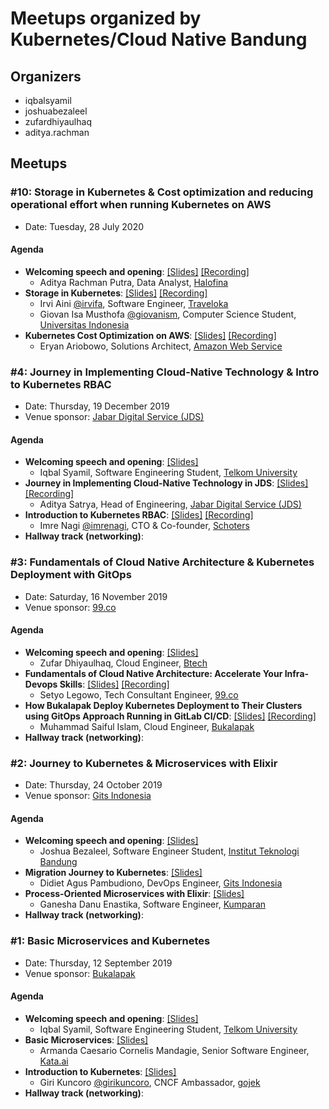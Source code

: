 # Meetups organized by Kubernetes/Cloud Native Bandung

## Organizers
- iqbalsyamil
- joshuabezaleel
- zufardhiyaulhaq
- aditya.rachman

## Meetups

### #10: Storage in Kubernetes & Cost optimization and reducing operational effort when running Kubernetes on AWS

- Date: Tuesday, 28 July 2020


#### Agenda

- **Welcoming speech and opening**:  [[Slides]](https://github.com/cloudnative-id/meetups/blob/master/bandung/slides/10-community-slide.pdf) [[Recording]](https://www.youtube.com/watch?v=bjgSkBloG0g)
	- Aditya Rachman Putra, Data Analyst, [Halofina](https://halofina.id/)
- **Storage in Kubernetes**:  [[Slides]](https://github.com/cloudnative-id/meetups/blob/master/bandung/slides/10-cloud-native-storage-orchestration-rook.pdf) [[Recording]](https://www.youtube.com/watch?v=bjgSkBloG0g)
	- Irvi Aini [@irvifa](https://github.com/irvifa), Software Engineer, [Traveloka](https://www.traveloka.com)
	- Giovan Isa Musthofa [@giovanism](https://github.com/giovanism), Computer Science Student, [Universitas Indonesia](https://www.ui.ac.id/)
- **Kubernetes Cost Optimization on AWS**:  [[Slides]](https://github.com/cloudnative-id/meetups/blob/master/bandung/slides/10-kubernetes-cost-optimization-on-aws.pdf) [[Recording]](https://www.youtube.com/watch?v=bjgSkBloG0g)
	- Eryan Ariobowo, Solutions Architect, [Amazon Web Service](https://www.amazon.com)

### #4: Journey in Implementing Cloud-Native Technology & Intro to Kubernetes RBAC

- Date: Thursday, 19 December 2019
- Venue sponsor:  [Jabar Digital Service (JDS)](https://digitalservice.jabarprov.go.id/)

#### Agenda

- **Welcoming speech and opening**:  [[Slides]](https://github.com/cloudnative-id/meetups/blob/master/bandung/slides/04-community-slide.pdf)
	- Iqbal Syamil, Software Engineering Student, [Telkom University](https://telkomuniversity.ac.id)
- **Journey in Implementing Cloud-Native Technology in JDS**:  [[Slides]](https://github.com/cloudnative-id/meetups/blob/master/bandung/slides/04-journey-in-adopting-cloud-native-technology-in-jds.pdf) [[Recording]](https://www.youtube.com/watch?v=u0Miv0Et_s8&feature=youtu.be)
	- Aditya Satrya, Head of Engineering, [Jabar Digital Service (JDS)](https://digitalservice.jabarprov.go.id/)
- **Introduction to Kubernetes RBAC**:  [[Slides]](https://github.com/cloudnative-id/meetups/blob/master/bandung/slides/04-intro-to-kubernetes-rbac.pdf) [[Recording]](https://www.youtube.com/watch?v=u0Miv0Et_s8&feature=youtu.be)
	- Imre Nagi [@imrenagi](https://github.com/imrenagi), CTO & Co-founder, [Schoters](https://www.schoters.com)
- **Hallway track (networking)**: 

### #3: Fundamentals of Cloud Native Architecture & Kubernetes Deployment with GitOps

- Date: Saturday, 16 November 2019
- Venue sponsor:  [99.co](https://www.99.co/id)

#### Agenda

- **Welcoming speech and opening**:  [[Slides]](https://github.com/cloudnative-id/meetups/blob/master/bandung/slides/03-community-slide.pdf)
	- Zufar Dhiyaulhaq, Cloud Engineer, [Btech](https://www.btech.id)
- **Fundamentals of Cloud Native Architecture: Accelerate Your Infra-Devops Skills**:  [[Slides]](https://github.com/cloudnative-id/meetups/blob/master/bandung/slides/03-fundamentals-of-cloud-native-architecture.pdf) [[Recording]](https://youtu.be/pbNl_T3HI10)
	- Setyo Legowo, Tech Consultant Engineer, [99.co](https://www.99.co/id)
- **How Bukalapak Deploy Kubernetes Deployment to Their Clusters using GitOps Approach Running in GitLab CI/CD**:  [[Slides]](https://github.com/cloudnative-id/meetups/blob/master/bandung/slides/03-deployment-to-kubernetes-in-bukalapak.pdf) [[Recording]](https://youtu.be/pbNl_T3HI10)
	- Muhammad Saiful Islam, Cloud Engineer, [Bukalapak](https://www.bukalapak.com)
- **Hallway track (networking)**: 

### #2: Journey to Kubernetes & Microservices with Elixir

- Date: Thursday, 24 October 2019
- Venue sponsor:  [Gits Indonesia](https://www.gits.co.id)

#### Agenda

- **Welcoming speech and opening**:  [[Slides]](https://github.com/cloudnative-id/meetups/blob/master/bandung/slides/02-community-slide.pdf)
	- Joshua Bezaleel, Software Engineer Student, [Institut Teknologi Bandung](https://itb.ac.id)
- **Migration Journey to Kubernetes**:  [[Slides]](https://github.com/cloudnative-id/meetups/blob/master/bandung/slides/02-journey-to-kubernetes-migration-from-docker-swarm.pdf)
	- Didiet Agus Pambudiono, DevOps Engineer, [Gits Indonesia](https://www.gits.co.id)
- **Process-Oriented Microservices with Elixir**:  [[Slides]](https://github.com/cloudnative-id/meetups/blob/master/bandung/slides/02-process-oriented-microservice-with-elixir.pdf)
	- Ganesha Danu Enastika, Software Engineer, [Kumparan](https://www.kumparan.com)
- **Hallway track (networking)**: 

### #1: Basic Microservices and Kubernetes

- Date: Thursday, 12 September 2019
- Venue sponsor:  [Bukalapak](https://www.bukalapak.com)

#### Agenda

- **Welcoming speech and opening**:  [[Slides]](https://github.com/cloudnative-id/meetups/blob/master/bandung/slides/01-community-slide.pdf)
	- Iqbal Syamil, Software Engineering Student, [Telkom University](https://telkomuniversity.ac.id)
- **Basic Microservices**:  [[Slides]](https://github.com/cloudnative-id/meetups/blob/master/bandung/slides/01-introduction-to-microservices.pdf)
	- Armanda Caesario Cornelis Mandagie, Senior Software Engineer, [Kata.ai](https://www.kata.ai)
- **Introduction to Kubernetes**:  [[Slides]](https://github.com/cloudnative-id/meetups/blob/master/bandung/slides/01-introduction-to-kubernetes.pdf)
	- Giri Kuncoro [@girikuncoro](https://github.com/girikuncoro), CNCF Ambassador, [gojek](https://gojek.io)
- **Hallway track (networking)**: 
